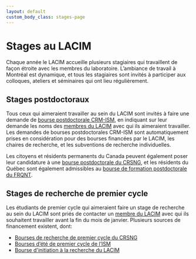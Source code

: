 ```yaml
---
layout: default
custom_body_class: stages-page
---
```


# Stages au LACIM

Chaque année le LACIM accueille plusieurs stagiaires qui travaillent de façon
étroite avec les membres du laboratoire. L’ambiance de travail à Montréal est
dynamique, et tous les stagiaires sont invités à participer aux colloques,
ateliers et séminaires qui ont lieu régulièrement.


## Stages postdoctoraux

Tous ceux qui aimeraient travailler au sein du LACIM sont invités à faire une demande de
[bourse postdoctorale CRM-ISM](https://www.crmath.ca/bourses-et-sejours/bourses-postdoctorales-crm-ism/),
en indiquant sur leur demande les noms des [membres du LACIM](/fr/membres.html)
avec qui ils aimeraient travailler. Les demandes de bourses postdoctorales
CRM-ISM sont automatiquement prises en considération pour des bourses financées
par le LACIM, les chaires de recherche, et les subventions de recherche
individuelles.

Les citoyens et résidents
permanents du Canada peuvent également poser leur candidature à une
[bourse postdoctorale du CRSNG](http://www.nserc-crsng.gc.ca/Students-Etudiants/PD-NP/index_fra.asp),
et les résidents du Québec sont également admissibles au
[bourse de formation postdoctorale du FRQNT](https://frq.gouv.qc.ca/programme/bourse-de-formation-postdoctorale/).


## Stages de recherche de premier cycle

Les étudiants de premier cycle qui aimeraient faire un stage de recherche au
sein du LACIM sont priés de contacter un [membre du LACIM](/fr/membres.html) avec
qui ils souhaitent travailler avant la fin du mois de janvier. Plusieurs
sources de financement existent, dont:

- [Bourses de recherche de premier cycle du CRSNG](https://www.nserc-crsng.gc.ca/Students-Etudiants/UG-PC/USRA-BRPC_fra.asp)
- [Bourses d’été de premier cycle de l’ISM](http://ism.uqam.ca/~ism/accueil/bourses/#4)
- [Bourse d'initiation à la recherche du LACIM](https://lacim.uqam.ca/bourse-du-lacim-de-stage-dinitiation-a-la-recherche-de-1er-cycle/)


<!--
## Bourses relève CIRGET-LACIM

Le [CIRGET]() et le [LACIM]()
ont le plaisir d’annoncer l’ouverture du concours de
**Bourse à la formation de la relève en mathématiques fondamentales**.
Cette bourse est destinée aux étudiantes et étudiants de niveau collégial
voulant s’inscrire à la concentration en mathématiques du baccalauréat en
mathématiques de l’UQAM ([programme 7721](https://etudier.uqam.ca/programme?code=7721)).

Cette bourse de mérite, qui est offerte à un nombre limité* d’étudiant.e.s
admis au programme 7721, est d’une valeur de 2 000 $. La bourse est également
accompagnée d’une offre de mentorat professionnel et en recherche par un membre
régulier du CIRGET ou du LACIM (professeur en mathématiques fondamentales du
Département de mathématiques de l’UQAM). *\*Le nombre de bourses offertes chaque
année dépend des fonds disponibles.*

Conditions d’admissibilité :

- Être titulaire ou en voie d’obtenir un diplôme d’études collégiales (DEC) approprié ou d’un diplôme québécois équivalent et avoir une cote R > 29 ;
- Être admis au [programme 7721 (baccalauréat en mathématiques, concentration en mathématiques)](https://etudier.uqam.ca/programme?code=7721) avant le 7 avril 2024 ;
- Envoyer un courriel à la direction du CIRGET [cirget@uqam.ca](mailto:cirget@uqam.ca) ou du LACIM [lacim@uqam.ca](mailto:lacim@uqam.ca) avant le 7 avril 2024, en mentionnant votre souhait de vous prévaloir de cette bourse et en confirmant votre admission au programme 7721 ;
- S’incrire au programme 7721 avant le 21 avril 2024.

Pour toute question concernant cette bourse ou le programme 7721 et la
procédure d’inscription, veuillez s.v.p. contacter [Frédéric
Rochon](mailto:rochon.frederic@uqam.ca), co-directeur des études de premier
cycle en mathématiques à l’UQÀM.
-->

<!--
## Stage de recherche pré-universitaire

Les étudiantes et les étudiants ayant fait une demande pour entreprendre un
baccalauréat en mathématiques à l’UQAM pourraient bénéficier d’une bourse de
500$ afin d’effectuer un stage d’une semaine durant l’été qui précède le début
de leurs études à l’UQAM. La bourse sera déduite des frais d’inscription qui
sont généralement réglés fin août ou début septembre.

Les étudiants intéressés doivent remplir ce formulaire:  https://forms.office.com/r/cmdKYt9hn1 

Les dossiers remis au moment de l’inscription à l’UQAM serviront à sélectionner
les futurs boursiers (parmi les étudiants ayant complété le formulaire
ci-haut).
-->
